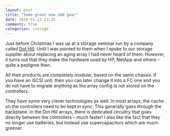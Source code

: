 ```yaml
---
layout: post
title: "Some great new SAN gear"
date: 2010-01-12 13:35
comments: true
categories: storage
---
```


Just before Christmas I was up at a storage seminar run by a company called <a href="http://www.dothill.com/" target="_blank">Dot Hill</a>. Until I was pointed to them when I spoke to our storage supplier about replacing an aging array I had never heard of them. However, it turns out that they make the hardware used by HP, NetApp and others – quite a pedigree then.

All their products are completely modular, based on the same chassis. If you have an iSCSI unit, then you can later change it into a FC one and you do not have to migrate anything as the array config is not stored on the controllers.

They have some very clever technologies as well. In most arrays, the cache on the controllers need to be kept in sync. This generally goes through the backplane. In the Dot Hill arrays, there is dedicated circuitry that goes directly between the controllers – much faster! I also like the fact that they no longer use batteries, but instead use supercapacitors which are much greener.

